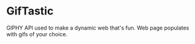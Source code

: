 # GifTastic
GIPHY API used to make a dynamic web that's fun. Web page populates with gifs of your choice. 
